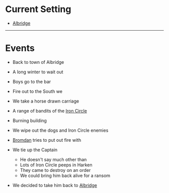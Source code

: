 # Current Setting
- [Albridge](../Locations📌/Albridge.md) 
---

# Events
-   Back to town of Albridge
-   A long winter to wait out
-   Boys go to the bar
-   Fire out to the South we

-   We take a horse drawn carriage
-   A range of bandits of the [Iron Circle](../Clans⚔/Iron%20Circle.md) 

-   Burning building
-   We wipe out the dogs and Iron Circle enemies
- [Bromdan](../Players👤/Bromdan.md) tries to put out fire with
-   We tie up the Captain
	-   He doesn't say much other than
	-   Lots of Iron Circle peeps in Harken
	-   They came to destroy on an order
	-   We could bring him back alive for a ransom

-   We decided to take him back to [Albridge](../Locations📌/Albridge.md)